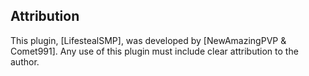 ## Attribution
This plugin, [LifestealSMP], was developed by [NewAmazingPVP & Comet991]. Any use of this plugin must include clear attribution to the author.
